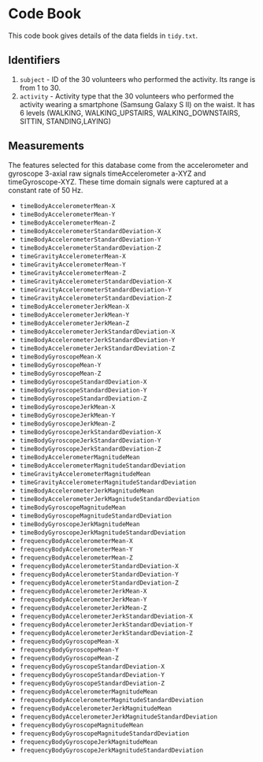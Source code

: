 # Code Book

This code book gives details of the data fields in `tidy.txt`.

## Identifiers

1. `subject` -  ID of the 30 volunteers who performed the activity. Its range is from 1 to 30.
2. `activity` - Activity type that the 30 volunteers who performed the activity wearing a smartphone (Samsung Galaxy S II) on the waist. 
             It has 6 levels (WALKING, WALKING_UPSTAIRS, WALKING_DOWNSTAIRS, SITTIN, STANDING,LAYING)

## Measurements
The features selected for this database come from the accelerometer and gyroscope 3-axial raw signals timeAccelerometer a-XYZ and timeGyroscope-XYZ. These time domain signals were captured at a constant rate of 50 Hz. 

* `timeBodyAccelerometerMean-X`
* `timeBodyAccelerometerMean-Y`
* `timeBodyAccelerometerMean-Z` 
* `timeBodyAccelerometerStandardDeviation-X`
* `timeBodyAccelerometerStandardDeviation-Y`
* `timeBodyAccelerometerStandardDeviation-Z`
* `timeGravityAccelerometerMean-X`
* `timeGravityAccelerometerMean-Y`
* `timeGravityAccelerometerMean-Z`
* `timeGravityAccelerometerStandardDeviation-X` 
* `timeGravityAccelerometerStandardDeviation-Y` 
* `timeGravityAccelerometerStandardDeviation-Z`
* `timeBodyAccelerometerJerkMean-X`
* `timeBodyAccelerometerJerkMean-Y`
* `timeBodyAccelerometerJerkMean-Z` 
* `timeBodyAccelerometerJerkStandardDeviation-X`
* `timeBodyAccelerometerJerkStandardDeviation-Y`
* `timeBodyAccelerometerJerkStandardDeviation-Z` 
* `timeBodyGyroscopeMean-X`
* `timeBodyGyroscopeMean-Y`
* `timeBodyGyroscopeMean-Z`
* `timeBodyGyroscopeStandardDeviation-X`
* `timeBodyGyroscopeStandardDeviation-Y`
* `timeBodyGyroscopeStandardDeviation-Z`
* `timeBodyGyroscopeJerkMean-X` 
* `timeBodyGyroscopeJerkMean-Y` 
* `timeBodyGyroscopeJerkMean-Z`
* `timeBodyGyroscopeJerkStandardDeviation-X` 
* `timeBodyGyroscopeJerkStandardDeviation-Y`
* `timeBodyGyroscopeJerkStandardDeviation-Z`
* `timeBodyAccelerometerMagnitudeMean`
* `timeBodyAccelerometerMagnitudeStandardDeviation`
* `timeGravityAccelerometerMagnitudeMean`
* `timeGravityAccelerometerMagnitudeStandardDeviation`
* `timeBodyAccelerometerJerkMagnitudeMean`
* `timeBodyAccelerometerJerkMagnitudeStandardDeviation`
* `timeBodyGyroscopeMagnitudeMean`
* `timeBodyGyroscopeMagnitudeStandardDeviation`
* `timeBodyGyroscopeJerkMagnitudeMean`
* `timeBodyGyroscopeJerkMagnitudeStandardDeviation`
* `frequencyBodyAccelerometerMean-X`
* `frequencyBodyAccelerometerMean-Y`
* `frequencyBodyAccelerometerMean-Z`
* `frequencyBodyAccelerometerStandardDeviation-X`
* `frequencyBodyAccelerometerStandardDeviation-Y`
* `frequencyBodyAccelerometerStandardDeviation-Z`
* `frequencyBodyAccelerometerJerkMean-X` 
* `frequencyBodyAccelerometerJerkMean-Y`
* `frequencyBodyAccelerometerJerkMean-Z`
* `frequencyBodyAccelerometerJerkStandardDeviation-X` 
* `frequencyBodyAccelerometerJerkStandardDeviation-Y`
* `frequencyBodyAccelerometerJerkStandardDeviation-Z`
* `frequencyBodyGyroscopeMean-X` 
* `frequencyBodyGyroscopeMean-Y`
* `frequencyBodyGyroscopeMean-Z`
* `frequencyBodyGyroscopeStandardDeviation-X`
* `frequencyBodyGyroscopeStandardDeviation-Y`
* `frequencyBodyGyroscopeStandardDeviation-Z`
* `frequencyBodyAccelerometerMagnitudeMean`
* `frequencyBodyAccelerometerMagnitudeStandardDeviation`
* `frequencyBodyAccelerometerJerkMagnitudeMean`
* `frequencyBodyAccelerometerJerkMagnitudeStandardDeviation`
* `frequencyBodyGyroscopeMagnitudeMean`
* `frequencyBodyGyroscopeMagnitudeStandardDeviation`
* `frequencyBodyGyroscopeJerkMagnitudeMean`
* `frequencyBodyGyroscopeJerkMagnitudeStandardDeviation`
